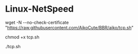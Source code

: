 # Linux-NetSpeed

wget -N --no-check-certificate "https://raw.githubusercontent.com/AikoCute/BBR/aiko/tcp.sh"

chmod +x tcp.sh

./tcp.sh
